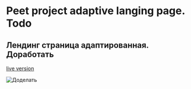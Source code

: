 # Peet project adaptive langing page. Todo
## Лендинг страница адаптированная. Доработать
[live version ](https://alexseyweb.github.io/LandingSitePage/)

![Доделать](http://retail-loyalty.org/upload/iblock/86b/10ce4bde5e27082c5ee2ef5d8a834bf6.jpg/200/200)
